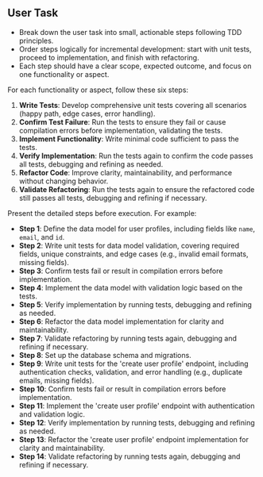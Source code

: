 ## User Task  

- Break down the user task into small, actionable steps following TDD principles.  
- Order steps logically for incremental development: start with unit tests, proceed to implementation, and finish with refactoring.  
- Each step should have a clear scope, expected outcome, and focus on one functionality or aspect.  

For each functionality or aspect, follow these six steps:  
1. **Write Tests**: Develop comprehensive unit tests covering all scenarios (happy path, edge cases, error handling).  
2. **Confirm Test Failure**: Run the tests to ensure they fail or cause compilation errors before implementation, validating the tests.  
3. **Implement Functionality**: Write minimal code sufficient to pass the tests.  
4. **Verify Implementation**: Run the tests again to confirm the code passes all tests, debugging and refining as needed.  
5. **Refactor Code**: Improve clarity, maintainability, and performance without changing behavior.  
6. **Validate Refactoring**: Run the tests again to ensure the refactored code still passes all tests, debugging and refining if necessary.  

Present the detailed steps before execution. For example:

   - **Step 1**: Define the data model for user profiles, including fields like `name`, `email`, and `id`.
   - **Step 2**: Write unit tests for data model validation, covering required fields, unique constraints, and edge cases (e.g., invalid email formats, missing fields).
   - **Step 3**: Confirm tests fail or result in compilation errors before implementation.
   - **Step 4**: Implement the data model with validation logic based on the tests.  
   - **Step 5**: Verify implementation by running tests, debugging and refining as needed.
   - **Step 6**: Refactor the data model implementation for clarity and maintainability.  
   - **Step 7**: Validate refactoring by running tests again, debugging and refining if necessary.
   - **Step 8**: Set up the database schema and migrations.
   - **Step 9**: Write unit tests for the 'create user profile' endpoint, including authentication checks, validation, and error handling (e.g., duplicate emails, missing fields).
   - **Step 10**: Confirm tests fail or result in compilation errors before implementation.
   - **Step 11**: Implement the 'create user profile' endpoint with authentication and validation logic.
   - **Step 12**: Verify implementation by running tests, debugging and refining as needed.
   - **Step 13**: Refactor the 'create user profile' endpoint implementation for clarity and maintainability.
   - **Step 14**: Validate refactoring by running tests again, debugging and refining if necessary.